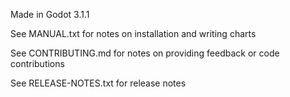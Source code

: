Made in Godot 3.1.1

See MANUAL.txt for notes on installation and writing charts

See CONTRIBUTING.md for notes on providing feedback or code contributions

See RELEASE-NOTES.txt for release notes
